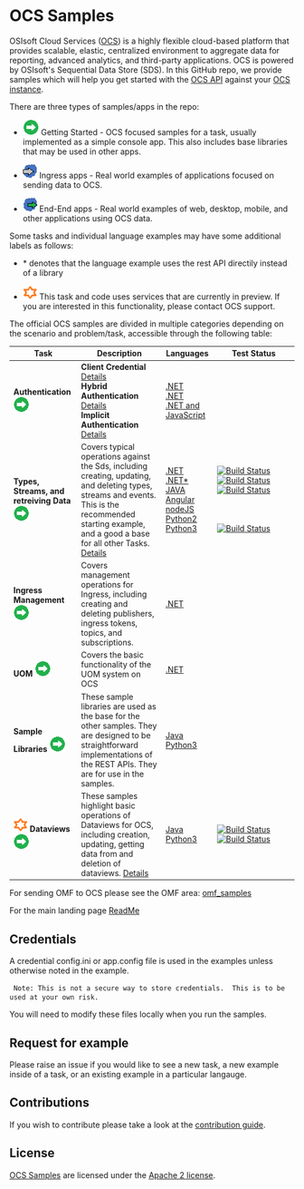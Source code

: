 # OCS Samples
OSIsoft Cloud Services ([OCS](https://www.osisoft.com/Solutions/OSIsoft-Cloud-Services/)) is a highly flexible cloud-based platform that provides scalable, elastic,
centralized environment to aggregate data for reporting, advanced analytics, and third-party applications.  OCS is powered by OSIsoft's Sequential Data Store (SDS). In this GitHub repo, we provide samples which will help you get started with the [OCS API](https://ocs-docs.osisoft.com/) against your [OCS instance](https://cloud.osisoft.com/welcome).

There are three types of samples/apps in the repo:

* <img src="../miscellaneous/images/app-type-getting-started.png" alt="getting-started icon">  Getting Started - OCS focused samples for a task, usually implemented as a simple console app.  This also includes base libraries that may be used in other apps.

* <img src="../miscellaneous/images/app-type-ingress.png" alt="ingress icon">   Ingress apps - Real world examples of applications focused on sending data to OCS.  

* <img src="../miscellaneous/images/app-type-e2e.png" alt="e2e icon">   End-End apps - Real world examples of web, desktop, mobile, and other applications using OCS data.  

Some tasks and individual language examples may have some additional labels as follows:

* \* denotes that the language example uses the rest API directily instead of a library

* <img src="../miscellaneous/images/ctp.png" alt="ctp icon">   This task and code uses services that are currently in preview.  If you are interested in this functionality, please contact OCS support.  



The official OCS samples are divided in multiple categories depending on the scenario and problem/task, accessible through the following table:


Task|Description|Languages|&nbsp;&nbsp;&nbsp;&nbsp;&nbsp;&nbsp;&nbsp;Test&nbsp;Status&nbsp;&nbsp;&nbsp;&nbsp;&nbsp;&nbsp;&nbsp;
----|-----------|---------|-----------
**Authentication**  <img src="../miscellaneous/images/app-type-getting-started.png" alt="getting-started icon"> | **Client Credential** <a href="basic_samples/Authentication/">Details</a> <br /> **Hybrid Authentication** <a href="basic_samples/Authentication/">Details</a> <br /> **Implicit Authentication** <a href="basic_samples/Authentication/">Details</a>  | <a href="basic_samples/Authentication/ClientCredentialFlow/DotNet/ClientCredentialFlow">.NET</a> <br /><a href="basic_samples/Authentication/HybridFlow/DotNet/HybridFlow">.NET</a><br /><a href="basic_samples/Authentication/ImplicitFlow/DotNet/ImplicitFlow">.NET and JavaScript</a>
**Types, Streams, and retreiving Data** <img src="../miscellaneous/images/app-type-getting-started.png" alt="getting-started icon"> | Covers typical operations against the Sds, including creating, updating, and deleting types, streams and events.  This is the recommended starting example, and a good a base for all other Tasks.  <a href="basic_samples/SDS">Details</a> | <a href="basic_samples/SDS/DotNet/SdsClientLibraries/SdsClientLibraries">.NET</a><br /><a href="basic_samples/SDS/DotNet/SdsRestApiCore">.NET*</a><br /><a href="basic_samples/SDS/Java/sdsjava">JAVA</a><br /><a href="basic_samples/SDS/JavaScript/Angular">Angular</a><br /><a href="basic_samples/SDS/JavaScript/NodeJs">nodeJS</a><br /><a href="basic_samples/SDS/Python/SDSPy/Python2">Python2</a><br /><a href="basic_samples/SDS/Python/SDSPy/Python3">Python3</a> | [![Build Status](https://osisoft.visualstudio.com/Engineering%20Incubation/_apis/build/status/OSIsoft_OCS_Samples-CI?branchName=master&jobName=SDSDotNet)](https://osisoft.visualstudio.com/Engineering%20Incubation/_build/latest?definitionId=4334&branchName=master) <br /> [![Build Status](https://osisoft.visualstudio.com/Engineering%20Incubation/_apis/build/status/OSIsoft_OCS_Samples-CI?branchName=master&jobName=SDSDotNetAPI)](https://osisoft.visualstudio.com/Engineering%20Incubation/_build/latest?definitionId=4334&branchName=master) <br /> [![Build Status](https://osisoft.visualstudio.com/Engineering%20Incubation/_apis/build/status/Engineering%20Incubation-CI?branchName=master&jobName=SDSJava)](https://osisoft.visualstudio.com/Engineering%20Incubation/_build/latest?definitionId=4334&branchName=master) <br /> <br /> <br /> <br /> [![Build Status](https://osisoft.visualstudio.com/Engineering%20Incubation/_apis/build/status/Engineering%20Incubation-CI?branchName=master&jobName=SDSPy)](https://osisoft.visualstudio.com/Engineering%20Incubation/_build/latest?definitionId=4334&branchName=master)
**Ingress Management** <img src="../miscellaneous/images/app-type-getting-started.png" alt="getting-started icon"> | Covers management operations for Ingress, including creating and deleting publishers, ingress tokens, topics, and subscriptions. | <a href="basic_samples/IngressClientLibraries/DotNet">.NET</a>&nbsp; &nbsp;
**UOM** <img src="../miscellaneous/images/app-type-getting-started.png" alt="getting-started icon"> | Covers the basic functionality of the UOM system on OCS | <a href="advanced_samples/UomsSample/Dotnet/UomsSample">.NET</a>&nbsp; &nbsp;
**Sample Libraries** <img src="../miscellaneous/images/app-type-getting-started.png" alt="getting-started icon"> | These sample libraries are used as the base for the other samples.  They are designed to be straightforward implementations of the REST APIs.  They are for use in the samples.  |  <a href="library_samples/Java/ocs_sample_library_preview/">Java</a><br /><a href="library_samples/Python3/">Python3</a>
<img src="../miscellaneous/images/ctp.png" alt="ctp icon">  **Dataviews** <img src="../miscellaneous/images/app-type-getting-started.png" alt="getting-started icon"> | These samples highlight basic operations of Dataviews for OCS, including creation, updating, getting data from and deletion of dataviews.  <a href="basic_samples/Dataviews">Details</a> |  <a href="basic_samples/Dataviews/Java/dataviewjava">Java</a><br /><a href="basic_samples/Dataviews/Python3">Python3</a>|[![Build Status](https://osisoft.visualstudio.com/Engineering%20Incubation/_apis/build/status/OSIsoft_OCS_Samples-CI?branchName=master&jobName=DataviewJava)](https://osisoft.visualstudio.com/Engineering%20Incubation/_build/latest?definitionId=4334&branchName=master)<br />[![Build Status](https://osisoft.visualstudio.com/Engineering%20Incubation/_apis/build/status/OSIsoft_OCS_Samples-CI?branchName=master&jobName=DataviewPy)](https://osisoft.visualstudio.com/Engineering%20Incubation/_build/latest?definitionId=4334&branchName=master)

For sending OMF to OCS please see the OMF area: <a href="../omf_samples/">omf_samples</a> 

For the main landing page [ReadMe](../)

## Credentials 

A credential config.ini or app.config file is used in the examples unless otherwise noted in the example.  
   

     Note: This is not a secure way to store credentials.  This is to be used at your own risk.  
   
   
   You will need to modify these files locally when you run the samples.

## Request for example 

Please raise an issue if you would like to see a new task, a new example inside of a task, or an existing example in a particular langauge.    

## Contributions

If you wish to contribute please take a look at the [contribution guide](../CONTRIBUTING.md).

## License

[OCS Samples](https://github.com/osisoft/ocs-samples) are licensed under the [Apache 2 license](../LICENSE.md).
